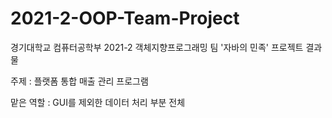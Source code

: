 # 2021-2-OOP-Team-Project
경기대학교 컴퓨터공학부 2021-2 객체지향프로그래밍
팀 '자바의 민족' 프로젝트 결과물

주제 : 플랫폼 통합 매출 관리 프로그램

맡은 역할 : GUI를 제외한 데이터 처리 부분 전체
